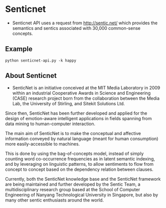 # Senticnet

- Senticnet API uses a request from http://sentic.net/ which provides the semantics and sentics associated with 30,000 common-sense concepts.

## Example

```
python senticnet-api.py -k happy
```
## About Senticnet

- SenticNet is an initiative conceived at the MIT Media Laboratory in 2009 within an industrial Cooperative Awards in Science and Engineering (CASE) research project born from the collaboration between the Media Lab, the University of Stirling, and Sitekit Solutions Ltd.

Since then, SenticNet has been further developed and applied for the design of emotion-aware intelligent applications in fields spanning from data mining to human-computer interaction.

The main aim of SenticNet is to make the conceptual and affective information conveyed by natural language (meant for human consumption) more easily-accessible to machines.

This is done by using the bag-of-concepts model, instead of simply counting word co-occurrence frequencies as in latent semantic indexing, and by leveraging on linguistic patterns, to allow sentiments to flow from concept to concept based on the dependency relation between clauses.

Currently, both the SenticNet knowledge base and the SenticNet framework are being maintained and further developed by the Sentic Team, a multidisciplinary research group based at the School of Computer Engineering of Nanyang Technological University in Singapore, but also by many other sentic enthusiasts around the world.
